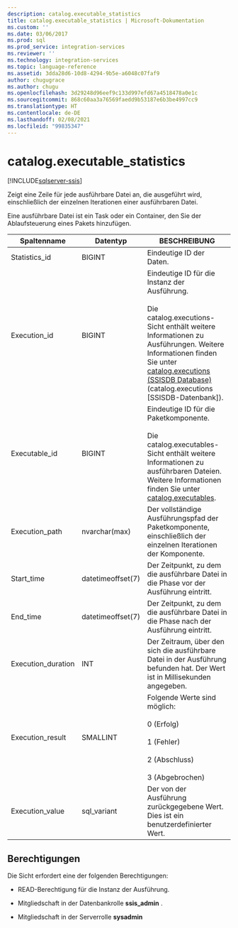 ```yaml
---
description: catalog.executable_statistics
title: catalog.executable_statistics | Microsoft-Dokumentation
ms.custom: ''
ms.date: 03/06/2017
ms.prod: sql
ms.prod_service: integration-services
ms.reviewer: ''
ms.technology: integration-services
ms.topic: language-reference
ms.assetid: 3dda28d6-10d8-4294-9b5e-a6048c07faf9
author: chugugrace
ms.author: chugu
ms.openlocfilehash: 3d29248d96eef9c133d997efd67a4518478a0e1c
ms.sourcegitcommit: 868c60aa3a76569faedd9b53187e6b3be4997cc9
ms.translationtype: HT
ms.contentlocale: de-DE
ms.lasthandoff: 02/08/2021
ms.locfileid: "99835347"
---
```

# <a name="catalogexecutable_statistics"></a>catalog.executable_statistics 

[!INCLUDE[sqlserver-ssis](../../includes/applies-to-version/sqlserver-ssis.md)]

  Zeigt eine Zeile für jede ausführbare Datei an, die ausgeführt wird, einschließlich der einzelnen Iterationen einer ausführbaren Datei.  
  
 Eine ausführbare Datei ist ein Task oder ein Container, den Sie der Ablaufsteuerung eines Pakets hinzufügen.  
  
|Spaltenname|Datentyp|BESCHREIBUNG|  
|-----------------|---------------|-----------------|  
|Statistics_id|BIGINT|Eindeutige ID der Daten.|  
|Execution_id|BIGINT|Eindeutige ID für die Instanz der Ausführung.<br /><br /> Die catalog.executions-Sicht enthält weitere Informationen zu Ausführungen. Weitere Informationen finden Sie unter [catalog.executions (SSISDB Database)](../../integration-services/system-views/catalog-executions-ssisdb-database.md) (catalog.executions [SSISDB-Datenbank]).|  
|Executable_id|BIGINT|Eindeutige ID für die Paketkomponente.<br /><br /> Die catalog.executables-Sicht enthält weitere Informationen zu ausführbaren Dateien. Weitere Informationen finden Sie unter [catalog.executables](../../integration-services/system-views/catalog-executables.md).|  
|Execution_path|nvarchar(max)|Der vollständige Ausführungspfad der Paketkomponente, einschließlich der einzelnen Iterationen der Komponente.|  
|Start_time|datetimeoffset(7)|Der Zeitpunkt, zu dem die ausführbare Datei in die Phase vor der Ausführung eintritt.|  
|End_time|datetimeoffset(7)|Der Zeitpunkt, zu dem die ausführbare Datei in die Phase nach der Ausführung eintritt.|  
|Execution_duration|INT|Der Zeitraum, über den sich die ausführbare Datei in der Ausführung befunden hat. Der Wert ist in Millisekunden angegeben.|  
|Execution_result|SMALLINT|Folgende Werte sind möglich:<br /><br /> 0 (Erfolg)<br /><br /> 1 (Fehler)<br /><br /> 2 (Abschluss)<br /><br /> 3 (Abgebrochen)|  
|Execution_value|sql_variant|Der von der Ausführung zurückgegebene Wert. Dies ist ein benutzerdefinierter Wert.|  
  
## <a name="permissions"></a>Berechtigungen  
 Die Sicht erfordert eine der folgenden Berechtigungen:  
  
-   READ-Berechtigung für die Instanz der Ausführung.  
  
-   Mitgliedschaft in der Datenbankrolle **ssis_admin** .  
  
-   Mitgliedschaft in der Serverrolle **sysadmin**  
  
  
